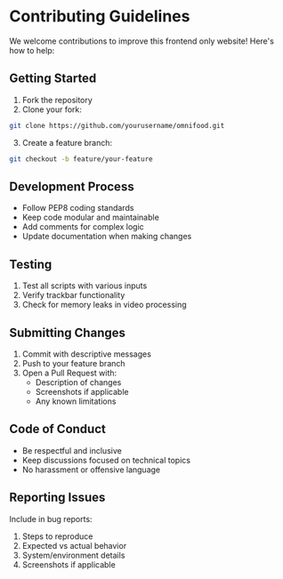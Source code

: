 # Contributing Guidelines

We welcome contributions to improve this frontend only website! Here's how to help:

## Getting Started

1. Fork the repository
2. Clone your fork:
```bash
git clone https://github.com/yourusername/omnifood.git
```
3. Create a feature branch:
```bash
git checkout -b feature/your-feature
```

## Development Process
- Follow PEP8 coding standards
- Keep code modular and maintainable
- Add comments for complex logic
- Update documentation when making changes

## Testing
1. Test all scripts with various inputs
2. Verify trackbar functionality
3. Check for memory leaks in video processing

## Submitting Changes
1. Commit with descriptive messages
2. Push to your feature branch
3. Open a Pull Request with:
   - Description of changes
   - Screenshots if applicable
   - Any known limitations

## Code of Conduct
- Be respectful and inclusive
- Keep discussions focused on technical topics
- No harassment or offensive language

## Reporting Issues
Include in bug reports:
1. Steps to reproduce
2. Expected vs actual behavior
3. System/environment details
4. Screenshots if applicable

